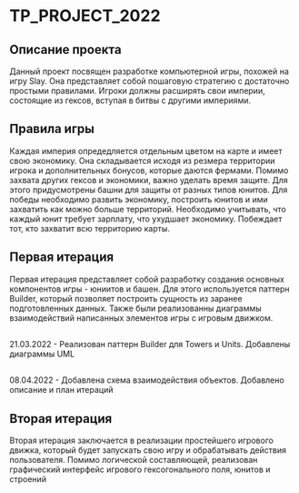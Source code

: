 # TP_PROJECT_2022
## Описание проекта
Данный проект посвящен разработке компьютерной игры, похожей на игру Slay. Она представляет собой пошаговую стратегию с достаточно простыми правилами. Игроки должны расширять свои империи, состоящие из гексов, вступая в битвы с другими империями.
## Правила игры
Каждая империя опредедляется отдельным цветом на карте и имеет свою экономику. Она складывается исходя из резмера территории игрока и дополнительных бонусов, которые даются фермами. Помимо захвата других гексов и экономики, важно уделать время защите. Для этого придусмотрены  башни для защиты от разных типов юнитов. Для победы необходимо развить экономику, построить юнитов и ими захватить как можно больше территорий. Необходимо учитывать, что каждый юнит требует зарплату, что ухудшает экономику. Побеждает тот, кто захватит всю территорию карты.
## Первая итерация
Первая итерация представляет собой разработку создания основных компонентов игры - юниитов и башен. Для этого используется паттерн Builder, который позволяет построить сущность из заранее подготовленных данных. Также были реализованны диаграммы взаимодействий написанных элементов игры с игровым движком.
##
21.03.2022 - Реализован паттерн Builder для Towers и Units. Добавлены диаграммы UML
##
08.04.2022 - Добавлена схема взаимодействия объектов. Добавлено описание и план итераций
## Вторая итерация
Вторая итерация заключается в реализации простейшего игрового движка, который будет запускать свою игру и обрабатывать действия пользователя. Помимо логической составляющей, реализован графический интерфейс игрового гексогонального поля, юнитов и строений
